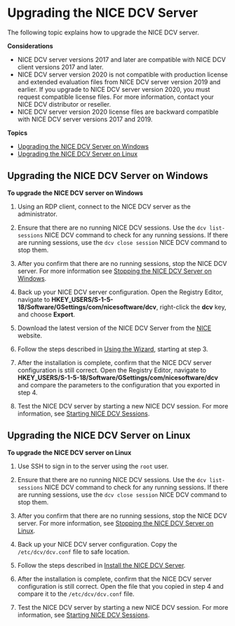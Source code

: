 # Upgrading the NICE DCV Server<a name="setting-up-upgrading"></a>

The following topic explains how to upgrade the NICE DCV server\.

**Considerations**
+ NICE DCV server versions 2017 and later are compatible with NICE DCV client versions 2017 and later\. 
+ NICE DCV server version 2020 is not compatible with production license and extended evaluation files from NICE DCV server version 2019 and earlier\. If you upgrade to NICE DCV server version 2020, you must request compatible license files\. For more information, contact your NICE DCV distributor or reseller\.
+ NICE DCV server version 2020 license files are backward compatible with NICE DCV server versions 2017 and 2019\.

**Topics**
+ [Upgrading the NICE DCV Server on Windows](#upgrading-windows-upgrade)
+ [Upgrading the NICE DCV Server on Linux](#upgrading-linux)

## Upgrading the NICE DCV Server on Windows<a name="upgrading-windows-upgrade"></a>

**To upgrade the NICE DCV server on Windows**

1. Using an RDP client, connect to the NICE DCV server as the administrator\.

1. Ensure that there are no running NICE DCV sessions\. Use the `dcv list-sessions` NICE DCV command to check for any running sessions\. If there are running sessions, use the `dcv close session` NICE DCV command to stop them\.

1. After you confirm that there are no running sessions, stop the NICE DCV server\. For more information see [Stopping the NICE DCV Server on Windows](manage-stop.md#manage-stop-windows)\.

1. Back up your NICE DCV server configuration\. Open the Registry Editor, navigate to **HKEY\_USERS/S\-1\-5\-18/Software/GSettings/com/nicesoftware/dcv**, right\-click the **dcv** key, and choose **Export**\.

1. Download the latest version of the NICE DCV Server from the [NICE](http://download.nice-dcv.com) website\.

1. Follow the steps described in [Using the Wizard](setting-up-installing-wininstall.md#setting-up-installing-windows-wizard), starting at step 3\.

1. After the installation is complete, confirm that the NICE DCV server configuration is still correct\. Open the Registry Editor, navigate to **HKEY\_USERS/S\-1\-5\-18/Software/GSettings/com/nicesoftware/dcv** and compare the parameters to the configuration that you exported in step 4\.

1. Test the NICE DCV server by starting a new NICE DCV session\. For more information, see [Starting NICE DCV Sessions](managing-sessions-start.md)\.

## Upgrading the NICE DCV Server on Linux<a name="upgrading-linux"></a>

**To upgrade the NICE DCV server on Linux**

1. Use SSH to sign in to the server using the `root` user\.

1. Ensure that there are no running NICE DCV sessions\. Use the `dcv list-sessions` NICE DCV command to check for any running sessions\. If there are running sessions, use the `dcv close session` NICE DCV command to stop them\.

1. After you confirm that there are no running sessions, stop the NICE DCV server\. For more information, see [Stopping the NICE DCV Server on Linux](manage-stop.md#manage-stop-linux)\.

1. Back up your NICE DCV server configuration\. Copy the `/etc/dcv/dcv.conf` file to safe location\.

1. Follow the steps described in [Install the NICE DCV Server](setting-up-installing-linux-server.md#linux-server-install)\.

1. After the installation is complete, confirm that the NICE DCV server configuration is still correct\. Open the file that you copied in step 4 and compare it to the `/etc/dcv/dcv.conf` file\.

1. Test the NICE DCV server by starting a new NICE DCV session\. For more information, see [Starting NICE DCV Sessions](managing-sessions-start.md)\.